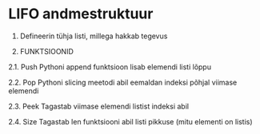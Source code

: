 # LIFO andmestruktuur

1. Defineerin tühja listi, millega hakkab tegevus

2. FUNKTSIOONID

2.1. Push
Pythoni append funktsioon lisab elemendi listi lõppu

2.2. Pop
Pythoni slicing meetodi abil eemaldan indeksi põhjal viimase elemendi

2.3. Peek
Tagastab viimase elemendi listist indeksi abil

2.4. Size
Tagastab len funktsiooni abil listi pikkuse (mitu elementi on listis)
